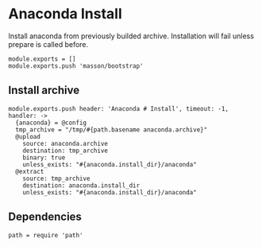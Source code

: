 
# Anaconda Install

Install anaconda from previously builded archive.
Installation will fail unless prepare is called before.

    module.exports = []
    module.exports.push 'masson/bootstrap'

## Install archive

    module.exports.push header: 'Anaconda # Install', timeout: -1, handler: ->
      {anaconda} = @config
      tmp_archive = "/tmp/#{path.basename anaconda.archive}"
      @upload
        source: anaconda.archive
        destination: tmp_archive
        binary: true
        unless_exists: "#{anaconda.install_dir}/anaconda"
      @extract
        source: tmp_archive
        destination: anaconda.install_dir
        unless_exists: "#{anaconda.install_dir}/anaconda"

## Dependencies

    path = require 'path'

